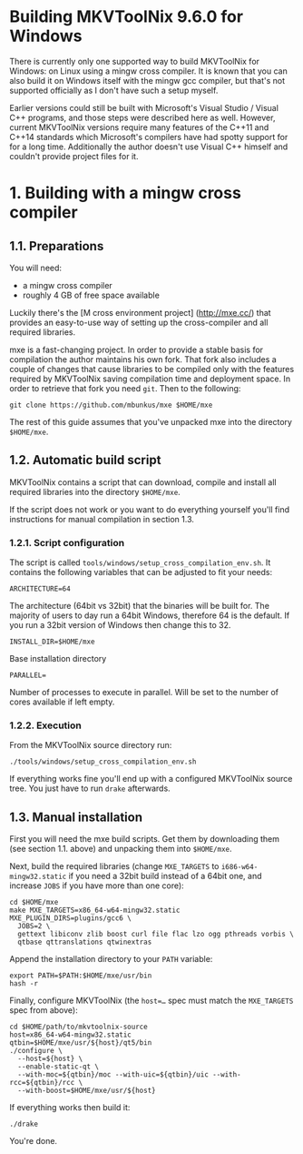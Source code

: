Building MKVToolNix 9.6.0 for Windows
=====================================

There is currently only one supported way to build MKVToolNix for
Windows: on Linux using a mingw cross compiler. It is known that you
can also build it on Windows itself with the mingw gcc compiler, but
that's not supported officially as I don't have such a setup myself.

Earlier versions could still be built with Microsoft's Visual Studio /
Visual C++ programs, and those steps were described here as
well. However, current MKVToolNix versions require many features of
the C++11 and C++14 standards which Microsoft's compilers have had
spotty support for for a long time. Additionally the author doesn't
use Visual C++ himself and couldn't provide project files for it.

# 1. Building with a mingw cross compiler

## 1.1. Preparations

You will need:

- a mingw cross compiler
- roughly 4 GB of free space available

Luckily there's the [M cross environment project]
(http://mxe.cc/) that provides an easy-to-use way
of setting up the cross-compiler and all required libraries.

mxe is a fast-changing project. In order to provide a stable basis for
compilation the author maintains his own fork. That fork also includes
a couple of changes that cause libraries to be compiled only with the
features required by MKVToolNix saving compilation time and deployment
space. In order to retrieve that fork you need `git`. Then to the
following:

    git clone https://github.com/mbunkus/mxe $HOME/mxe

The rest of this guide assumes that you've unpacked mxe
into the directory `$HOME/mxe`.

## 1.2. Automatic build script

MKVToolNix contains a script that can download, compile and install
all required libraries into the directory `$HOME/mxe`.

If the script does not work or you want to do everything yourself
you'll find instructions for manual compilation in section 1.3.

### 1.2.1. Script configuration

The script is called `tools/windows/setup_cross_compilation_env.sh`. It
contains the following variables that can be adjusted to fit your
needs:

    ARCHITECTURE=64

The architecture (64bit vs 32bit) that the binaries will be built
for. The majority of users to day run a 64bit Windows, therefore 64 is
the default. If you run a 32bit version of Windows then change this to
32.

    INSTALL_DIR=$HOME/mxe

Base installation directory

    PARALLEL=

Number of processes to execute in parallel. Will be set to the number
of cores available if left empty.

### 1.2.2. Execution

From the MKVToolNix source directory run:

    ./tools/windows/setup_cross_compilation_env.sh

If everything works fine you'll end up with a configured MKVToolNix
source tree. You just have to run `drake` afterwards.

## 1.3. Manual installation

First you will need the mxe build scripts. Get them by
downloading them (see section 1.1. above) and unpacking them into
`$HOME/mxe`.

Next, build the required libraries (change `MXE_TARGETS` to
`i686-w64-mingw32.static` if you need a 32bit build instead of a 64bit
one, and increase `JOBS` if you have more than one core):

    cd $HOME/mxe
    make MXE_TARGETS=x86_64-w64-mingw32.static MXE_PLUGIN_DIRS=plugins/gcc6 \
      JOBS=2 \
      gettext libiconv zlib boost curl file flac lzo ogg pthreads vorbis \
      qtbase qttranslations qtwinextras

Append the installation directory to your `PATH` variable:

    export PATH=$PATH:$HOME/mxe/usr/bin
    hash -r

Finally, configure MKVToolNix (the `host=…` spec must match the
`MXE_TARGETS` spec from above):

    cd $HOME/path/to/mkvtoolnix-source
    host=x86_64-w64-mingw32.static
    qtbin=$HOME/mxe/usr/${host}/qt5/bin
    ./configure \
      --host=${host} \
      --enable-static-qt \
      --with-moc=${qtbin}/moc --with-uic=${qtbin}/uic --with-rcc=${qtbin}/rcc \
      --with-boost=$HOME/mxe/usr/${host}

If everything works then build it:

    ./drake

You're done.
